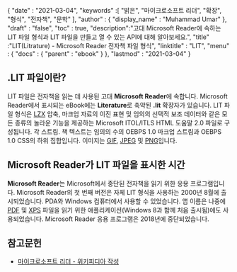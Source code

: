 {
  "date" : "2021-03-04",
  "keywords" :[ "밝은", "마이크로소프트 리더", "확장", "형식", "전자책", "문학" ],
  "author" : {
    "display_name" : "Muhammad Umar"
},
  "draft" : "false",
  "toc" : true,
  "description":"고대 Microsoft Reader에 속하는 LIT 파일 형식과 LIT 파일을 만들고 열 수 있는 API에 대해 알아보세요.",
  "title" :"LIT(Litrature) - Microsoft Reader 전자책 파일 형식",
  "linktitle" : "LIT",
  "menu" : {
    "docs" : {
      "parent" : "ebook"
}
},
  "lastmod" : "2021-03-04"
}

## .LIT 파일이란?

LIT 파일은 전자책을 읽는 데 사용된 고대 **Microsoft Reader**에 속합니다. Microsoft Reader에서 표시되는 eBook에는 **Literature**로 축약된 **.lit** 확장자가 있습니다. LIT 파일 형식은 [LZX](/ko/compression/lzx/) 압축, 마크업 자료의 이진 표현 및 임의의 선택적 보조 데이터와 같은 모든 종류의 놀라운 기능을 제공하는 Microsoft ITOL/ITLS HTML 도움말 2.0 파일로 구성됩니다. 각 스트림. 책 텍스트는 임의의 수의 OEBPS 1.0 마크업 스트림과 OEBPS 1.0 CSS의 하위 집합입니다. 이미지는 [GIF](/ko/image/gif/), [JPEG](/ko/image/jpeg/) 및 [PNG](/ko/image/png/)입니다.

## Microsoft Reader가 LIT 파일을 표시한 시간

**Microsoft Reader**는 Microsoft에서 중단된 전자책을 읽기 위한 응용 프로그램입니다. Microsoft Reader의 첫 번째 버전은 자체 LIT 형식을 사용하는 2000년 8월에 출시되었습니다. PDA와 Windows 컴퓨터에서 사용할 수 있었습니다. 앱 이름은 나중에 [PDF](/ko/pdf/) 및 [XPS](/ko/page-description-language/xps/) 파일을 읽기 위한 애플리케이션(Windows 8과 함께 처음 출시됨)에도 사용되었습니다. Microsoft Reader 응용 프로그램은 2018년에 중단되었습니다.

## 참고문헌

* [마이크로소프트 리더 - 위키피디아 작성](https://en.wikipedia.org/wiki/Microsoft_Reader)


